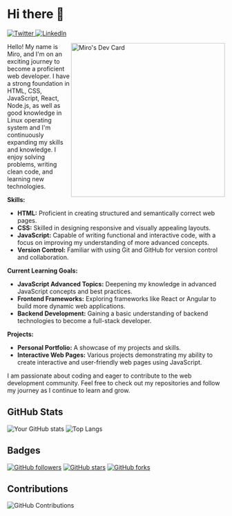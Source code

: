# Hi there 👋

<div align="left">
  <a href="https://x.com/Miro1008846130">
    <img
      src="https://img.shields.io/twitter/follow/Miro1008846130?label=Twitter&logo=twitter&style=flat-square&color=1da1f2&logoColor=ffffff"
      alt="Twitter"
      target="_blank"
    />
  </a>
  <a href="https://www.linkedin.com/in/cioban-miroslav-3a4275306/">
    <img
      src="https://img.shields.io/static/v1?logo=linkedin&style=flat-square&color=0072b1&label=LinkedIn&message=%E2%98%86"
      alt="LinkedIn"
      target="_blank"
    />
  </a>

<a href="https://app.daily.dev/jack3444"><img src="https://api.daily.dev/devcards/v2/BtK7zNpxYJFMlvlgY3tgo.png?type=default&r=ooh" width="356" alt="Miro's Dev Card" align="right"/></a>

</div>

Hello! My name is Miro, and I'm on an exciting journey to become a proficient web developer. I have a strong foundation in HTML, CSS, JavaScript, React, Node.js, as well as good knowledge in Linux operating system and I'm continuously expanding my skills and knowledge. I enjoy solving problems, writing clean code, and learning new technologies.

**Skills:**
- **HTML:** Proficient in creating structured and semantically correct web pages.
- **CSS:** Skilled in designing responsive and visually appealing layouts.
- **JavaScript:** Capable of writing functional and interactive code, with a focus on improving my understanding of more advanced concepts.
- **Version Control:** Familiar with using Git and GitHub for version control and collaboration.

**Current Learning Goals:**
- **JavaScript Advanced Topics:** Deepening my knowledge in advanced JavaScript concepts and best practices.
- **Frontend Frameworks:** Exploring frameworks like React or Angular to build more dynamic web applications.
- **Backend Development:** Gaining a basic understanding of backend technologies to become a full-stack developer.

**Projects:**
- **Personal Portfolio:** A showcase of my projects and skills.
- **Interactive Web Pages:** Various projects demonstrating my ability to create interactive and user-friendly web pages using JavaScript.

I am passionate about coding and eager to contribute to the web development community. Feel free to check out my repositories and follow my journey as I continue to learn and grow.

## GitHub Stats

![Your GitHub stats](https://github-readme-stats.vercel.app/api?username=Miro-wq&show_icons=true&theme=radical) ![Top Langs](https://github-readme-stats.vercel.app/api/top-langs/?username=Miro-wq&layout=compact&theme=radical)

## Badges

[![GitHub followers](https://img.shields.io/github/followers/Miro-wq?style=social)](https://github.com/Miro-wq) [![GitHub stars](https://img.shields.io/github/stars/Miro-wq?style=social)](https://github.com/Miro-wq) [![GitHub forks](https://img.shields.io/github/forks/Miro-wq?style=social)](https://github.com/Miro-wq)

## Contributions

![GitHub Contributions](https://github-readme-streak-stats.herokuapp.com/?user=Miro-wq&theme=radical)
